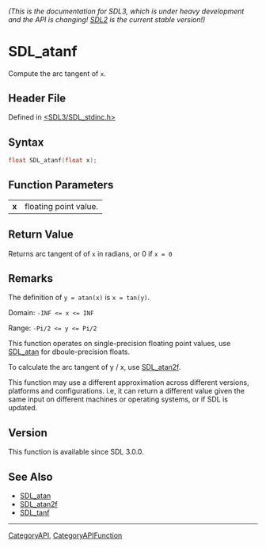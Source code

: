 ###### (This is the documentation for SDL3, which is under heavy development and the API is changing! [SDL2](https://wiki.libsdl.org/SDL2/) is the current stable version!)
# SDL_atanf

Compute the arc tangent of `x`.

## Header File

Defined in [<SDL3/SDL_stdinc.h>](https://github.com/libsdl-org/SDL/blob/main/include/SDL3/SDL_stdinc.h)

## Syntax

```c
float SDL_atanf(float x);

```

## Function Parameters

|           |                       |
| --------- | --------------------- |
| **x**     | floating point value. |

## Return Value

Returns arc tangent of of `x` in radians, or 0 if `x = 0`

## Remarks

The definition of `y = atan(x)` is `x = tan(y)`.

Domain: `-INF <= x <= INF`

Range: `-Pi/2 <= y <= Pi/2`

This function operates on single-precision floating point values, use
[SDL_atan](SDL_atan) for dboule-precision floats.

To calculate the arc tangent of y / x, use [SDL_atan2f](SDL_atan2f).

This function may use a different approximation across different versions,
platforms and configurations. i.e, it can return a different value given
the same input on different machines or operating systems, or if SDL is
updated.

## Version

This function is available since SDL 3.0.0.

## See Also

- [SDL_atan](SDL_atan)
- [SDL_atan2f](SDL_atan2f)
- [SDL_tanf](SDL_tanf)

----
[CategoryAPI](CategoryAPI), [CategoryAPIFunction](CategoryAPIFunction)

